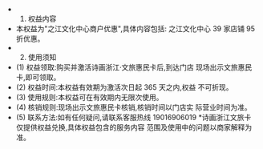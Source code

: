 - 1. 权益内容
- 本权益为"之江文化中心商户优惠",具体内容包括: 之江文化中心 39 家店铺 95 折优惠。
- 2. 使用须知
- (1) 权益领取:购买并激活诗画浙江·文旅惠民卡后,到达门店 现场出示文旅惠民卡,即可领取。
- (2) 权益时间:本权益有效期为激活次日起 365 天之内,权益 不可折现。
- (3) 使用规则:本权益可在有效期内无限次使用。
- (4) 核销规则:现场出示文旅惠民卡核销,核销时间以门店实 际营业时间为准。
- (5) 联系方法:如有任何疑问,请联系客服热线 19016906019 *诗画浙江文旅卡仅提供权益兑换,具体权益包含的服务内容 范围及使用中的问题以商家解释为准。
